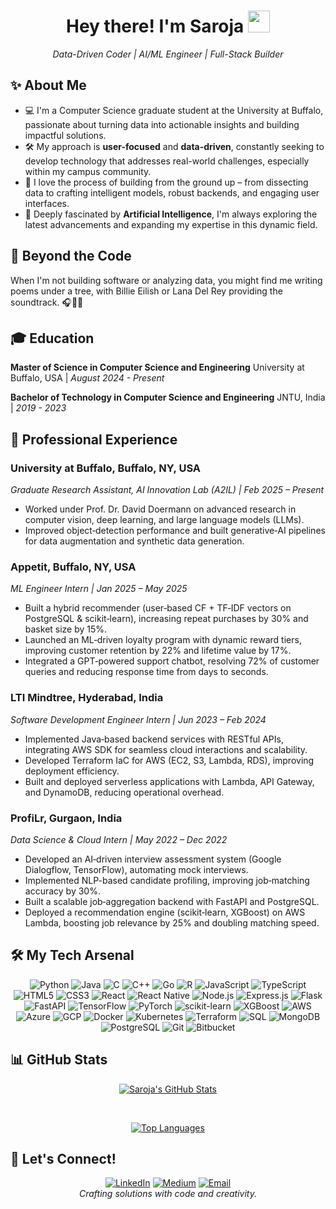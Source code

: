 <div align="center">
  <h1>Hey there! I'm Saroja <img src="https://media.giphy.com/media/hvRJCLFzcasrR4ia7z/giphy.gif" width="35px"></h1>
  <i>Data-Driven Coder | AI/ML Engineer | Full-Stack Builder</i>
</div>


## ✨ About Me
- 💻 I'm a Computer Science graduate student at the University at Buffalo, passionate about turning data into actionable insights and building impactful solutions.
- 🛠️ My approach is **user-focused** and **data-driven**, constantly seeking to develop technology that addresses real-world challenges, especially within my campus community.
- 🚀 I love the process of building from the ground up – from dissecting data to crafting intelligent models, robust backends, and engaging user interfaces.
- 🧠 Deeply fascinated by **Artificial Intelligence**, I'm always exploring the latest advancements and expanding my expertise in this dynamic field.

## 🤔 Beyond the Code
When I'm not building software or analyzing data, you might find me writing poems under a tree, with Billie Eilish or Lana Del Rey providing the soundtrack. 🎧📜🌳


## 🎓 Education
**Master of Science in Computer Science and Engineering**
University at Buffalo, USA | *August 2024 - Present* 

**Bachelor of Technology in Computer Science and Engineering**
JNTU, India | *2019 - 2023*


## 💼 Professional Experience

### **University at Buffalo**, Buffalo, NY, USA  
*Graduate Research Assistant, AI Innovation Lab (A2IL) | Feb 2025 – Present*  
- Worked under Prof. Dr. David Doermann on advanced research in computer vision, deep learning, and large language models (LLMs).  
- Improved object‑detection performance and built generative‑AI pipelines for data augmentation and synthetic data generation.  

### **Appetit**, Buffalo, NY, USA  
*ML Engineer Intern | Jan 2025 – May 2025*  
- Built a hybrid recommender (user‑based CF + TF‑IDF vectors on PostgreSQL & scikit‑learn), increasing repeat purchases by 30% and basket size by 15%.  
- Launched an ML‑driven loyalty program with dynamic reward tiers, improving customer retention by 22% and lifetime value by 17%.  
- Integrated a GPT‑powered support chatbot, resolving 72% of customer queries and reducing response time from days to seconds.  

### **LTI Mindtree**, Hyderabad, India  
*Software Development Engineer Intern | Jun 2023 – Feb 2024*  
- Implemented Java‑based backend services with RESTful APIs, integrating AWS SDK for seamless cloud interactions and scalability.  
- Developed Terraform IaC for AWS (EC2, S3, Lambda, RDS), improving deployment efficiency.  
- Built and deployed serverless applications with Lambda, API Gateway, and DynamoDB, reducing operational overhead.  

### **ProfiLr**, Gurgaon, India  
*Data Science & Cloud Intern | May 2022 – Dec 2022*  
- Developed an AI‑driven interview assessment system (Google Dialogflow, TensorFlow), automating mock interviews.  
- Implemented NLP-based candidate profiling, improving job‑matching accuracy by 30%.  
- Built a scalable job‑aggregation backend with FastAPI and PostgreSQL.  
- Deployed a recommendation engine (scikit‑learn, XGBoost) on AWS Lambda, boosting job relevance by 25% and doubling matching speed.  



## 🛠️ My Tech Arsenal
<p align="center">
  <img src="https://img.shields.io/badge/-Python-3776AB?style=for-the-badge&logo=python&logoColor=white&color=black" alt="Python">
  <img src="https://img.shields.io/badge/-Java-007396?style=for-the-badge&logo=java&logoColor=white&color=black" alt="Java">
  <img src="https://img.shields.io/badge/-C-A8B9CC?style=for-the-badge&logo=c&logoColor=white&color=black" alt="C">
  <img src="https://img.shields.io/badge/-C++-00599C?style=for-the-badge&logo=c%2B%2B&logoColor=white&color=black" alt="C++">
  <img src="https://img.shields.io/badge/-Go-00ADD4?style=for-the-badge&logo=go&logoColor=white&color=black" alt="Go">
  <img src="https://img.shields.io/badge/-R-276DC3?style=for-the-badge&logo=r&logoColor=white&color=black" alt="R">
  <img src="https://img.shields.io/badge/-JavaScript-F7DF1E?style=for-the-badge&logo=javascript&logoColor=black&color=black" alt="JavaScript">
  <img src="https://img.shields.io/badge/-TypeScript-3178C6?style=for-the-badge&logo=typescript&logoColor=white&color=black" alt="TypeScript">
  <img src="https://img.shields.io/badge/-HTML5-E34F26?style=for-the-badge&logo=html5&logoColor=white&color=black" alt="HTML5">
  <img src="https://img.shields.io/badge/-CSS3-1572B6?style=for-the-badge&logo=css3&logoColor=white&color=black" alt="CSS3">
  <img src="https://img.shields.io/badge/-React-61DAFB?style=for-the-badge&logo=react&logoColor=black&color=black" alt="React">
  <img src="https://img.shields.io/badge/-React%20Native-61DAFB?style=for-the-badge&logo=react&logoColor=black&color=black" alt="React Native">
  <img src="https://img.shields.io/badge/-Node.js-339933?style=for-the-badge&logo=node.js&logoColor=white&color=black" alt="Node.js">
  <img src="https://img.shields.io/badge/-Express.js-000000?style=for-the-badge&logo=express&logoColor=white&color=black" alt="Express.js">
  <img src="https://img.shields.io/badge/-Flask-000000?style=for-the-badge&logo=flask&logoColor=white&color=black" alt="Flask">
   <img src="https://img.shields.io/badge/-FastAPI-009688?style=for-the-badge&logo=fastapi&logoColor=white&color=black" alt="FastAPI">
  <img src="https://img.shields.io/badge/-TensorFlow-FF6F00?style=for-the-badge&logo=tensorflow&logoColor=white&color=black" alt="TensorFlow">
  <img src="https://img.shields.io/badge/-PyTorch-EE4C2C?style=for-the-badge&logo=pytorch&logoColor=white&color=black" alt="PyTorch">
  <img src="https://img.shields.io/badge/-scikit--learn-F7931E?style=for-the-badge&logo=scikit-learn&logoColor=white&color=black" alt="scikit-learn">
  <img src="https://img.shields.io/badge/-XGBoost-FE6A00?style=for-the-badge&logo=xgboost&logoColor=white&color=black" alt="XGBoost">
  <img src="https://img.shields.io/badge/-AWS-232F3E?style=for-the-badge&logo=amazon-aws&logoColor=white&color=black" alt="AWS">
  <img src="https://img.shields.io/badge/-Azure-0078D4?style=for-the-badge&logo=microsoft-azure&logoColor=white&color=black" alt="Azure">
  <img src="https://img.shields.io/badge/-GCP-4285F4?style=for-the-badge&logo=google-cloud&logoColor=white&color=black" alt="GCP">
  <img src="https://img.shields.io/badge/-Docker-2496ED?style=for-the-badge&logo=docker&logoColor=white&color=black" alt="Docker">
  <img src="https://img.shields.io/badge/-Kubernetes-326CE5?style=for-the-badge&logo=kubernetes&logoColor=white&color=black" alt="Kubernetes">
  <img src="https://img.shields.io/badge/-Terraform-7B42BC?style=for-the-badge&logo=terraform&logoColor=white&color=black" alt="Terraform">
  <img src="https://img.shields.io/badge/-SQL-4479A1?style=for-the-badge&logo=mysql&logoColor=white&color=black" alt="SQL">
  <img src="https://img.shields.io/badge/-MongoDB-47A248?style=for-the-badge&logo=mongodb&logoColor=white&color=black" alt="MongoDB">
  <img src="https://img.shields.io/badge/-PostgreSQL-336791?style=for-the-badge&logo=postgresql&logoColor=white&color=black" alt="PostgreSQL">
  <img src="https://img.shields.io/badge/-Git-F05032?style=for-the-badge&logo=git&logoColor=white&color=black" alt="Git">
   <img src="https://img.shields.io/badge/-Bitbucket-0052CC?style=for-the-badge&logo=bitbucket&logoColor=white&color=black" alt="Bitbucket">
</p>


## 📊 GitHub Stats
<div align="center">

[![Saroja's GitHub Stats](https://github-readme-stats.vercel.app/api?username=Saroja-4050&show_icons=true&theme=dark&hide_rank=false&include_all_commits=true&text_color=FFD700&icon_color=FFD700&border_color=C0C0C0&title_color=FFFFFF)](https://github.com/anuraghazra/github-readme-stats)

<br/>

[![Top Languages](https://github-readme-stats.vercel.app/api/top-langs/?username=Saroja-4050&layout=compact&theme=dark&text_color=FFD700&icon_color=FFD700&border_color=C0C0C0&title_color=FFFFFF)](https://github.com/anuraghazra/github-readme-stats)

</div>


## 👋 Let's Connect!
<div align="center">
  <a href="https://www.linkedin.com/in/saroja-vuluvabeeti-b736a203/" target="_blank"><img src="https://img.shields.io/badge/-LinkedIn-0077B5?style=for-the-badge&logo=linkedin&logoColor=white" alt="LinkedIn"></a>
  <a href="https://medium.com/@sarojavuluvabeeti" target="_blank"><img src="https://img.shields.io/badge/-Medium-000000?style=for-the-badge&logo=medium&logoColor=white" alt="Medium"></a>
  <a href="mailto:sarojavuluvabeeti@gmail.com"><img src="https://img.shields.io/badge/-Email-D14836?style=for-the-badge&logo=gmail&logoColor=white" alt="Email"></a>
</div>


<div align="center">
  <i>Crafting solutions with code and creativity.</i>
</div>
